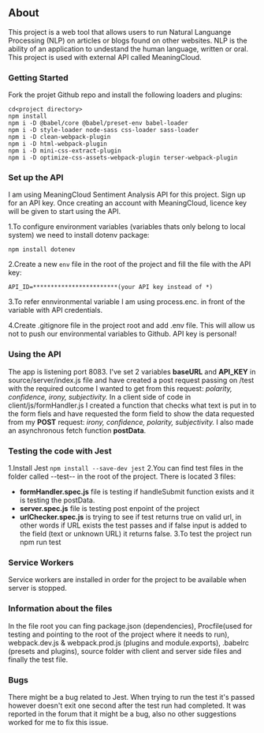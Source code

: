 ## About

This project is a web tool that allows users to run Natural Languange Processing (NLP) on articles or blogs found on other websites. NLP is the ability of an application to undestand the human language, written or oral. 
This project is used with external API called MeaningCloud. 

### Getting Started 

Fork the projet Github repo and install the following loaders and plugins: 
```
cd<project directory>
npm install
npm i -D @babel/core @babel/preset-env babel-loader
npm i -D style-loader node-sass css-loader sass-loader
npm i -D clean-webpack-plugin
npm i -D html-webpack-plugin
npm i -D mini-css-extract-plugin
npm i -D optimize-css-assets-webpack-plugin terser-webpack-plugin
```
### Set up the API 
I am using MeaningCloud Sentiment Analysis API for this project. 
Sign up for an API key. Once creating an account with MeaningCloud, licence key will be given to start using the API.

1.To configure environment variables (variables thats only belong to local system) we need to install dotenv package: 
```
npm install dotenev
```
2.Create a new ```env``` file in the root of the project and fill the file with the API key: 
```
API_ID=************************(your API key instead of *)
```
3.To refer ennvironmental variable I am using process.enc. in front of the variable with API credentials. 

4.Create .gitignore file in the project root and add .env file. This will allow us not to push our environmental variables to Github. API key is personal!

### Using the API
The app is listening port 8083. I've set 2 variables **baseURL** and **API_KEY** in source/server/index.js file and have created a post request passing on /test with the required outcome I wanted to get from this request: _polarity, confidence, irony, subjectivity._ 
In a client side of code in client/js/formHandler.js I created a function that checks what text is put in to the form fiels and have requested the form field to show the data requested from my **POST** request: _irony, confidence, polarity, subjectivity._
I also made an asynchronous fetch function **postData**.

### Testing the code with Jest
1.Install Jest ```npm install --save-dev jest```
2.You can find test files in the folder called --test-- in the root of the project. There is located 3 files: 
- **formHandler.spec.js** file is testing if handleSubmit function exists and it is testing the postData. 
- **server.spec.js** file is testing post enpoint of the project
- **urlChecker.spec.js** is trying to see if test returns true on valid url, in other words if URL exists the test passes and if false input is added to the field (text or unknown URL) it returns false. 
3.To test the project run npm run test

### Service Workers
Service workers are installed in order for the project to be available when server is stopped. 

### Information about the files
In the file root you can fing package.json (dependencies), Procfile(used for testing and pointing to the root of the project where it needs to run), webpack.dev.js & webpack.prod.js (plugins and module.exports), .babelrc (presets and plugins), source folder with client and server side files and finally the test file. 

### Bugs 
There might be a bug related to Jest. When trying to run the test it's passed however doesn't exit one second after the test run had completed. It was reported in the forum that it might be a bug, also no other suggestions worked for me to fix this issue. 

